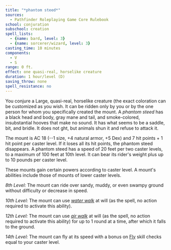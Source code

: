 ```yaml
---
title: "*phantom steed*"
sources:
  - Pathfinder Roleplaying Game Core Rulebook
school: conjuration
subschool: creation
spell_lists:
  - {name: bard, level: 3}
  - {name: sorcerer/wizard, level: 3}
casting_time: 10 minutes
components:
  - V
  - S
range: 0 ft.
effect: one quasi-real, horselike creature
duration: 1 hour/level (D)
saving_throw: none
spell_resistance: no
---
```


You conjure a Large, quasi-real, horselike creature (the exact coloration can be customized as you wish. It can be ridden only by you or by the one person for whom you specifically created the mount. A *phantom steed* has a black head and body, gray mane and tail, and smoke-colored, insubstantial hooves that make no sound. It has what seems to be a saddle, bit, and bridle. It does not  ght, but animals shun it and refuse to attack it.

The mount is AC 18 (--1 size, +4 natural armor, +5 Dex) and 7 hit points + 1 hit point per caster level. If it loses all its hit points, the phantom steed disappears. A phantom steed has a speed of 20 feet per two caster levels, to a maximum of 100 feet at 10th level. It can bear its rider's weight plus up to 10 pounds per caster level.

These mounts gain certain powers according to caster level. A mount's abilities include those of mounts of lower caster levels.

*8th Level:* The mount can ride over sandy, muddy, or even swampy ground without difficulty or decrease in speed.

*10th Level:* The mount can use [*water walk*](/spells/water-walk/) at will (as the spell, no action required to activate this ability).

*12th Level:* The mount can use [*air walk*](/spells/air-walk/) at will (as the spell, no action required to activate this ability) for up to 1 round at a time, after which it falls to the ground.

*14th Level:* The mount can fly at its speed with a bonus on [Fly](/skills/fly/) skill checks equal to your caster level.

